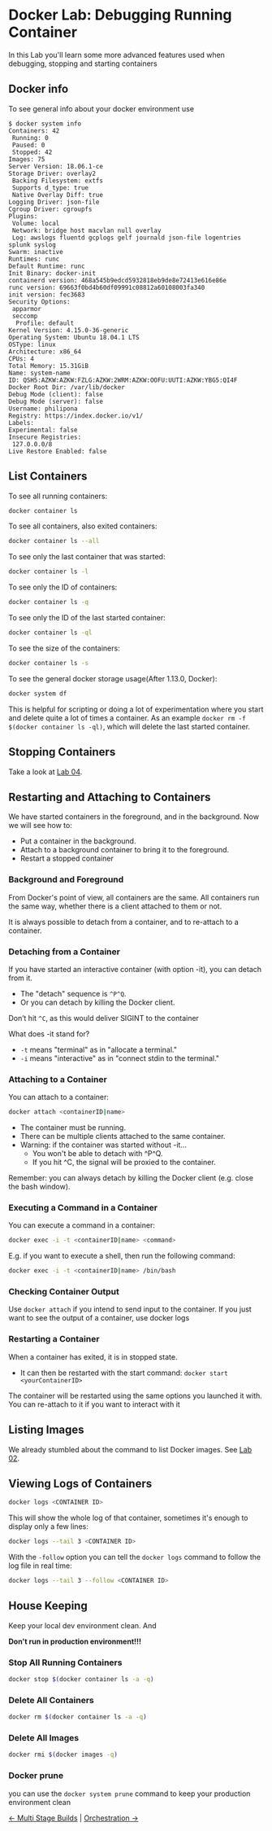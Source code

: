 # Docker Lab: Debugging Running Container

In this Lab you'll learn some more advanced features used when debugging, stopping and starting containers

## Docker info

To see general info about your docker environment use
```
$ docker system info
Containers: 42
 Running: 0
 Paused: 0
 Stopped: 42
Images: 75
Server Version: 18.06.1-ce
Storage Driver: overlay2
 Backing Filesystem: extfs
 Supports d_type: true
 Native Overlay Diff: true
Logging Driver: json-file
Cgroup Driver: cgroupfs
Plugins:
 Volume: local
 Network: bridge host macvlan null overlay
 Log: awslogs fluentd gcplogs gelf journald json-file logentries splunk syslog
Swarm: inactive
Runtimes: runc
Default Runtime: runc
Init Binary: docker-init
containerd version: 468a545b9edcd5932818eb9de8e72413e616e86e
runc version: 69663f0bd4b60df09991c08812a60108003fa340
init version: fec3683
Security Options:
 apparmor
 seccomp
  Profile: default
Kernel Version: 4.15.0-36-generic
Operating System: Ubuntu 18.04.1 LTS
OSType: linux
Architecture: x86_64
CPUs: 4
Total Memory: 15.31GiB
Name: system-name
ID: QSH5:AZKW:AZKW:FZLG:AZKW:2WRM:AZKW:OOFU:UUTI:AZKW:YBG5:QI4F
Docker Root Dir: /var/lib/docker
Debug Mode (client): false
Debug Mode (server): false
Username: philipona
Registry: https://index.docker.io/v1/
Labels:
Experimental: false
Insecure Registries:
 127.0.0.0/8
Live Restore Enabled: false

```

## List Containers

To see all running containers:

```bash
docker container ls
```

To see all containers, also exited containers:

```bash
docker container ls --all
```

To see only the last container that was started:

```bash
docker container ls -l
```

To see only the ID of containers:

```bash
docker container ls -q
```

To see only the ID of the last started container:

```bash
docker container ls -ql
```

To see the size of the containers:

```bash
docker container ls -s
```

To see the general docker storage usage(After 1.13.0, Docker):

```bash
docker system df
```

This is helpful for scripting or doing a lot of experimentation where you start and delete quite a lot of times a container. As an example `docker rm -f $(docker container ls -ql)`, which will delete the last started container.

## Stopping Containers

Take a look at [Lab 04](04_deleting_container.md).

## Restarting and Attaching to Containers

We have started containers in the foreground, and in the background.
Now we will see how to:

* Put a container in the background.
* Attach to a background container to bring it to the foreground.
* Restart a stopped container

### Background and Foreground

From Docker's point of view, all containers are the same. All containers run the same way, whether there is a client attached to them or not.

It is always possible to detach from a container, and to re-attach to a container.

### Detaching from a Container

If you have started an interactive container (with option -it), you can detach from it.

* The "detach" sequence is `^P^Q`.
* Or you can detach by killing the Docker client.

Don’t hit `^C`, as this would deliver SIGINT to the container

What does -it stand for?

* `-t` means "terminal" as in "allocate a terminal."
* `-i` means "interactive" as in "connect stdin to the terminal."

### Attaching to a Container

You can attach to a container:

```bash
docker attach <containerID|name>
```

* The container must be running.
* There can be multiple clients attached to the same container.
* Warning: if the container was started without -it…
  * You won't be able to detach with ^P^Q.
  * If you hit ^C, the signal will be proxied to the container.

Remember: you can always detach by killing the Docker client (e.g. close the bash window).

### Executing a Command in a Container

You can execute a command in a container:

```bash
docker exec -i -t <containerID|name> <command>
```

E.g. if you want to execute a shell, then run the following command:

```bash
docker exec -i -t <containerID|name> /bin/bash
```

### Checking Container Output

Use `docker attach` if you intend to send input to the container.
If you just want to see the output of a container, use docker logs

### Restarting a Container

When a container has exited, it is in stopped state.

* It can then be restarted with the start command: `docker start <yourContainerID>`

The container will be restarted using the same options you launched it with.
You can re-attach to it if you want to interact with it

## Listing Images

We already stumbled about the command to list Docker images. See [Lab 02](02_images.md).

## Viewing Logs of Containers

```bash
docker logs <CONTAINER ID>
```

This will show the whole log of that container, sometimes it's enough to display only a few lines:

```bash
docker logs --tail 3 <CONTAINER ID>
```

With the `-follow` option you can tell the `docker logs` command to follow the log file in real time:

```bash
docker logs --tail 3 --follow <CONTAINER ID>
```

## House Keeping

Keep your local dev environment clean. And 

**Don't run in production environment!!!**

### Stop All Running Containers

```bash
docker stop $(docker container ls -a -q)
```

### Delete All Containers

```bash
docker rm $(docker container ls -a -q)
```

### Delete All Images

```bash
docker rmi $(docker images -q)
```

### Docker prune

you can use the `docker system prune` command to keep your production environment clean
 

[← Multi Stage Builds](10_1_multistage_build.md) |
[Orchestration →](12_compose.md)
